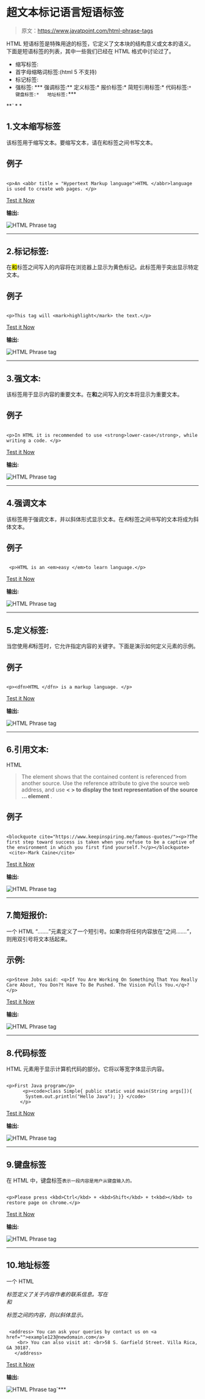 # 超文本标记语言短语标签

> 原文：<https://www.javatpoint.com/html-phrase-tags>

HTML 短语标签是特殊用途的标签，它定义了文本块的结构意义或文本的语义。下面是短语标签的列表，其中一些我们已经在 HTML 格式中讨论过了。

*   缩写标签:
*   首字母缩略词标签:<acronym>(html 5 不支持)</acronym>
*   标记标签:<mark></mark>
*   强标签:
***   强调标签:**   定义标签:*   报价标签:*   简短引用标签:*   代码标签:`*   键盘标签:*   地址标签:`***

 ***`* * *

## 1.文本缩写标签

该标签用于缩写文本。要缩写文本，请在<abbr>和</abbr>标签之间书写文本。

## 例子

```

<p>An <abbr title = "Hypertext Markup language">HTML </abbr>language is used to create web pages. </p>

```

[Test it Now](https://www.javatpoint.com/oprweb/test.jsp?filename=htmlphrasetag1)

**输出:**

![HTML Phrase tag](img/1c3c6fda4ab492fae791da82880e7111.png)

* * *

## 2.标记标签:

在<mark>和</mark>标签之间写入的内容将在浏览器上显示为黄色标记。此标签用于突出显示特定文本。

## 例子

```

<p>This tag will <mark>highlight</mark> the text.</p>

```

[Test it Now](https://www.javatpoint.com/oprweb/test.jsp?filename=htmlphrasetag2)

**输出:**

![HTML Phrase tag](img/0bec17fcde69352949217dd792da5751.png)

* * *

## 3.强文本:

该标签用于显示内容的重要文本。在**和**之间写入的文本将显示为重要文本。

## 例子

```

<p>In HTML it is recommended to use <strong>lower-case</strong>, while writing a code. </p>

```

[Test it Now](https://www.javatpoint.com/oprweb/test.jsp?filename=htmlphrasetag3)

**输出:**

![HTML Phrase tag](img/1cfc852224148443175add36b84bd1cb.png)

* * *

## 4.强调文本

该标签用于强调文本，并以斜体形式显示文本。在*和*标签之间书写的文本将成为斜体文本。

## 例子

```

 <p>HTML is an <em>easy </em>to learn language.</p>

```

[Test it Now](https://www.javatpoint.com/oprweb/test.jsp?filename=htmlphrasetag4)

**输出:**

![HTML Phrase tag](img/26a5d293adf1d026ff01cadb19130a16.png)

* * *

## 5.定义标签:

当您使用<dfn>和</dfn>标签时，它允许指定内容的关键字。下面是演示如何定义元素的示例。

## 例子

```

<p><dfn>HTML </dfn> is a markup language. </p>

```

[Test it Now](https://www.javatpoint.com/oprweb/test.jsp?filename=htmlphrasetag5)

**输出:**

![HTML Phrase tag](img/c24daa6fb6b75746248b064107fd5696.png)

* * *

## 6.引用文本:

HTML

> The element shows that the contained content is referenced from another source. Use the reference attribute to give the source web address, and use **< > to display the text representation of the source ... </reference > element** .

## 例子

```

<blockquote cite="https://www.keepinspiring.me/famous-quotes/"><p>?The first step toward success is taken when you refuse to be a captive of the environment in which you first find yourself.?</p></blockquote> 
 <cite>-Mark Caine</cite>

```

[Test it Now](https://www.javatpoint.com/oprweb/test.jsp?filename=htmlphrasetag6)

**输出:**

![HTML Phrase tag](img/d377380438a2e77bfcb6b1dcae1dfef2.png)

* * *

## 7.简短报价:

一个 HTML <q>.......</q>元素定义了一个短引号。如果你将任何内容放在<q>之间.......</q>，则用双引号将文本括起来。

## 示例:

```

<p>Steve Jobs said: <q>If You Are Working On Something That You Really Care About, You Don?t Have To Be Pushed. The Vision Pulls You.</q>?</p>

```

[Test it Now](https://www.javatpoint.com/oprweb/test.jsp?filename=htmlphrasetag7)

**输出:**

![HTML Phrase tag](img/a24e1d9f052d8b3eb7a83ad820a40400.png)

* * *

## 8.代码标签

HTML 元素用于显示计算机代码的部分。它将以等宽字体显示内容。

```

<p>First Java program</p>
      <p><code>class Simple{ public static void main(String args[]){ 
       System.out.println("Hello Java"); }} </code>
     </p>

```

[Test it Now](https://www.javatpoint.com/oprweb/test.jsp?filename=htmlphrasetag8)

**输出:**

![HTML Phrase tag](img/c862f09f7250f60ca2ea67f265ca5217.png)

* * *

## 9.键盘标签

在 HTML 中，键盘标签`表示一段内容是用户从键盘输入的。`

```

<p>Please press <kbd>Ctrl</kbd> + <kbd>Shift</kbd> + t<kbd></kbd> to restore page on chrome.</p>

```

[Test it Now](https://www.javatpoint.com/oprweb/test.jsp?filename=htmlphrasetag9)

**输出:**

![HTML Phrase tag](img/02defabc846be8bd09608720c7cb2b7b.png)

* * *

## 10.地址标签

一个 HTML

<address>标签定义了关于内容作者的联系信息。写在

<address>和</address>

标签之间的内容，则以斜体显示。</address>

```

 <address> You can ask your queries by contact us on <a href="">example123@newdomain.com</a>
    <br> You can also visit at: <br>58 S. Garfield Street. Villa Rica, GA 30187.
   </address>

```

[Test it Now](https://www.javatpoint.com/oprweb/test.jsp?filename=htmlphrasetag10)

**输出:**

![HTML Phrase tag](img/b9487df00bab65a2aa9e8d9c2c831d0f.png)`***